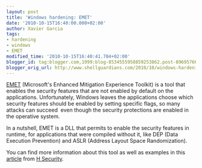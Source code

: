 ```yaml
---
layout: post
title: 'Windows hardening: EMET'
date: '2010-10-15T16:40:00.000+02:00'
author: Xavier Garcia
tags:
- hardening
- windows
- EMET
modified_time: '2010-10-15T16:40:41.784+02:00'
blogger_id: tag:blogger.com,1999:blog-8534555958859253862.post-8969576654983951817
blogger_orig_url: http://www.shellguardians.com/2010/10/windows-hardening-emet.html
---
```

[EMET](https://www.microsoft.com/downloads/en/details.aspx?FamilyID=c6f0a6ee-05ac-4eb6-acd0-362559fd2f04) (Microsoft's Enhanced Mitigation Experience Toolkit) is a tool that enables the security features that are not enabled by default on the applications. Unfortunately, Windows leaves the applications choose which security features should be enabled by setting specific flags, so many attacks can succeed  even though the security protections are enabled in the operative system.  
  
In a nutshell, EMET is a DLL that permits to enable the security features in runtime, for applications that were compiled without it, like DEP (Data Execution Prevention) and ASLR (Address Layout Space Randomization).  
  
You can find more information about this tool as well as examples in this [article](http://www.h-online.com/security/features/Damage-limitation-Mitigating-exploits-with-Microsoft-s-EMET-1102501.html) from [H Security](http://www.h-online.com/).
